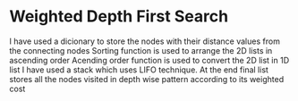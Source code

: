# Weighted Depth First Search
I have used a dicionary to store the nodes with their distance values from the connecting nodes
Sorting function is used to arrange the 2D lists in ascending order
Acending order function is used to convert the 2D list in 1D list
I have used a stack which uses LIFO technique.
At the end final list stores all the nodes visited in depth wise pattern according to its weighted cost


